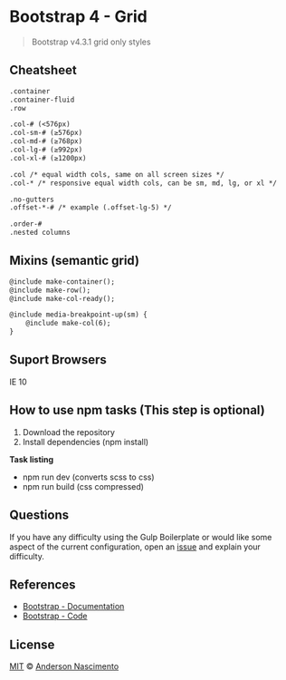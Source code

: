 # Bootstrap 4 - Grid
> Bootstrap v4.3.1 grid only styles

## Cheatsheet
```txt
.container
.container-fluid
.row

.col-# (<576px)
.col-sm-# (≥576px)
.col-md-# (≥768px)
.col-lg-# (≥992px)
.col-xl-# (≥1200px)

.col /* equal width cols, same on all screen sizes */
.col-* /* responsive equal width cols, can be sm, md, lg, or xl */

.no-gutters 
.offset-*-# /* example (.offset-lg-5) */

.order-#
.nested columns
```

## Mixins (semantic grid)

```txt
@include make-container();
@include make-row();
@include make-col-ready();

@include media-breakpoint-up(sm) {
    @include make-col(6);
}
```

## Suport Browsers
IE 10

## How to use npm tasks (This step is optional) 

1. Download the repository
2. Install dependencies (npm install)

**Task listing**
- npm run dev (converts scss to css)
- npm run build (css compressed)

## Questions
If you have any difficulty using the Gulp Boilerplate or would like some aspect of the current configuration, open an [issue](https://github.com/theandersonn/bootstrap-4-grid/issues/new) and explain your difficulty.

## References
- [Bootstrap - Documentation](https://getbootstrap.com/docs/4.0/layout/grid/#grid-options)
- [Bootstrap - Code](https://github.com/twbs/bootstrap)


## License
[MIT](https://github.com/theandersonn/bootstrap-4-grid/blob/master/LICENSE.md) © [Anderson Nascimento](https://github.com/theandersonn)